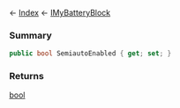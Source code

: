 ← [Index](Api-Index) ← [IMyBatteryBlock](Sandbox.ModAPI.Ingame.IMyBatteryBlock)

### Summary

```csharp
public bool SemiautoEnabled { get; set; }
```

### Returns

[bool](System.Boolean)

